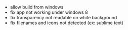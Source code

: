 * allow build from windows
* fix app not working under windows 8
* fix transparency not readable on white background
* fix filenames and icons not detected (ex: sublime text)
